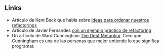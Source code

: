 Links
-----

-   Artículo de Kent Beck que habla sobre [Ideas para ordenar nuestros refactorings](http://www.threeriversinstitute.org/blog/?p=594)
-   Artículo de Javier Fernandes [con un ejemplo práctico de refactoring](http://guardianentreelcenteno.blogspot.com/2011/09/refactorizando-i-mala-decison-de.html)
-   Un artículo de Ward Cunningham [The Debt Metaphor](http://c2.com/cgi/wiki?WardExplainsDebtMetaphor). Creo que Cunningham es una de las personas que mejor entiende lo que significa programar.

